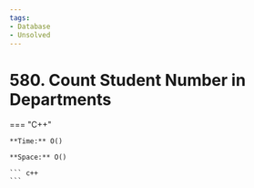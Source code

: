 ```yaml
---
tags:
- Database
- Unsolved
---
```



# 580. Count Student Number in Departments

=== "C++"

    **Time:** O()

    **Space:** O()

    ``` c++
    ```